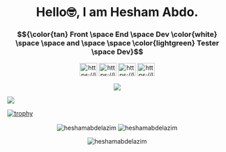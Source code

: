 <h1 align="center"> Hello🤓, I am Hesham Abdo.</h1>
<h3 align="center">$${\color{tan} Front \space End \space Dev \color{white} \space \space and \space 
 \space \color{lightgreen} Tester \space Dev}$$ </h3>

<p align="center" >
<a href="https://linkedin.com/in/hesham-abdelazim-kamel/" target="_blank"><img src="https://raw.githubusercontent.com/rahuldkjain/github-profile-readme-generator/master/src/images/icons/Social/linked-in-alt.svg" alt="https://linkedin.com/in/hesham-abdelazim-kamel" height="30" width="40" /></a>
 <a href="https://wa.me/+201212005626" target="_blank"><img src="https://raw.githubusercontent.com/rahuldkjain/github-profile-readme-generator/master/src/images/icons/Social/whatsapp.svg" alt="https://linkedin.com/in/hesham-abdelazim-kamel" height="30" width="40" /></a>
  <a href="mailto:heshamabdelazim3@gmail.com" target="_blank"><img src="https://raw.githubusercontent.com/rahuldkjain/github-profile-readme-generator/master/src/images/icons/Social/mail.svg" alt="https://linkedin.com/in/hesham-abdelazim-kamel" height="30" width="40" /></a>
   <a href="mailto:heshamabdelazim3@gmail.com" target="_blank"><img src="https://upload.wikimedia.org/wikipedia/commons/4/44/Gmail_Icon.png" alt="https://linkedin.com/in/hesham-abdelazim-kamel" height="30" width="40" /></a>
</p>


<p align="center">
    <img src="https://skillicons.dev/icons?i=java,javascript,typescript,react,next,redux,css,tailwind,bootstrap,sass,postman,selenium" />
</p>
<p align="left"> <a href="https://github.com/ryo-ma/github-profile-trophy"><img src="https://github-profile-trophy.vercel.app/?username=ryo-ma&theme=gitdimmed" /></a> </p>

[![trophy](https://github-profile-trophy.vercel.app/?username=heshamabdelazim&theme=gitdimmed)](https://github.com/ryo-ma/github-profile-trophy)

<p align="center">
 <img align="center" src="https://github-readme-stats.vercel.app/api/top-langs?username=heshamabdelazim&show_icons=true&locale=en&layout=compact" alt="heshamabdelazim" />
<img align="center" src="https://github-readme-stats.vercel.app/api?username=heshamabdelazim&show_icons=true&locale=en" alt="heshamabdelazim" />
</p>
<p align="center"><img src="https://github-readme-streak-stats.herokuapp.com/?user=heshamabdelazim&" alt="heshamabdelazim" /></p>

<!--
**heshamabdelazim/heshamabdelazim** is a ✨ _special_ ✨ repository because its `README.md` (this file) appears on your GitHub profile.

Here are some ideas to get you started:

- 🔭 I’m currently working on ...
- 🌱 I’m currently learning ...
- 👯 I’m looking to collaborate on ...
- 🤔 I’m looking for help with ...
- 💬 Ask me about ...
- 📫 How to reach me: ...
- 😄 Pronouns: ...
- ⚡ Fun fact: ...
-->
